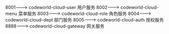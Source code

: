 8001---> codeworld-cloud-user 用户服务
8002---> codeworld-cloud-menu 菜单服务
8003---> codeworld-cloud-role 角色服务
8004---> codeworld-cloud-dept 部门服务
8005---> codeworld-cloud-auth 授权服务
8888---> codeworld-cloud-gateway 网关服务
